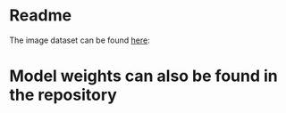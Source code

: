 # Readme

The image dataset can be found [here](https://www.youtube.com/watch?v=dQw4w9WgXcQ):

# Model weights can also be found in the repository
